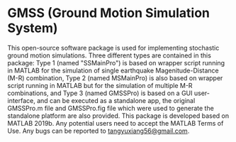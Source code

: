 # GMSS (Ground Motion Simulation System)
This open-source software package is used for implementing stochastic ground motion simulations. Three different types are contained in this package: Type 1 (named "SSMainPro") is based on wrapper script running in MATLAB for the simulation of single earthquake Magenitude-Distance (M-R) combination, Type 2 (named MSMainPro) is also based on wrapper script running in MATLAB but for the simulation of multiple M-R combinations, and Type 3 (named GMSSPro) is based on a GUI user-interface, and can be executed as a standalone app, the original GMSSPro.m file and GMSSPro.fig file which were used to generate the standalone platform are also provided. 
This package is developed based on MATLAB 2019b. Any potential users need to accept the MATLAB Terms of Use. Any bugs can be reported to tangyuxiang56@gmail.com.
